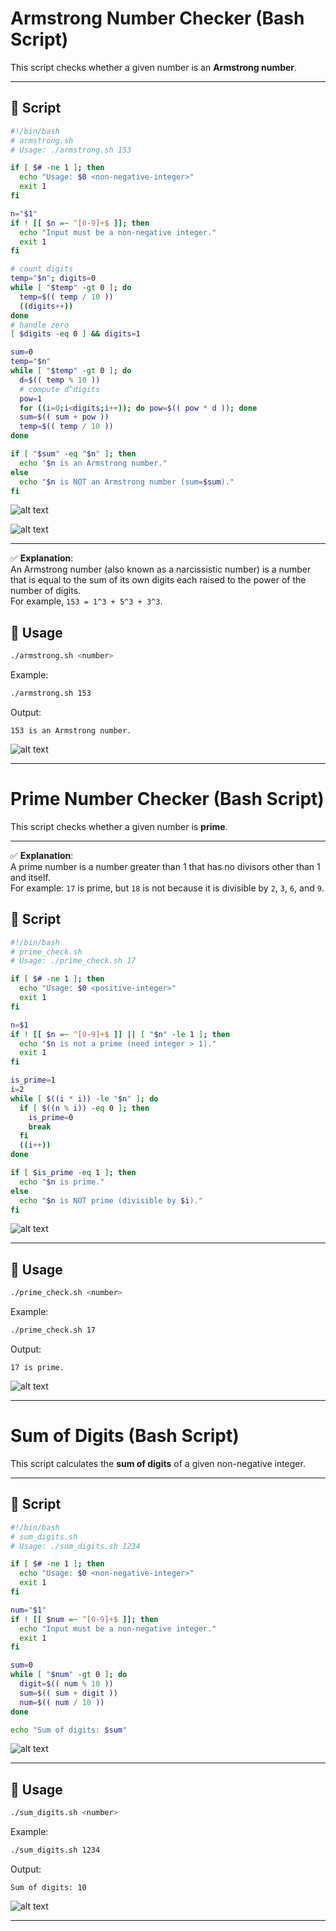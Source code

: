 # Armstrong Number Checker (Bash Script)

This script checks whether a given number is an **Armstrong number**.

---


## 📜 Script

```bash
#!/bin/bash
# armstrong.sh
# Usage: ./armstrong.sh 153

if [ $# -ne 1 ]; then
  echo "Usage: $0 <non-negative-integer>"
  exit 1
fi

n="$1"
if ! [[ $n =~ ^[0-9]+$ ]]; then
  echo "Input must be a non-negative integer."
  exit 1
fi

# count digits
temp="$n"; digits=0
while [ "$temp" -gt 0 ]; do
  temp=$(( temp / 10 ))
  ((digits++))
done
# handle zero
[ $digits -eq 0 ] && digits=1

sum=0
temp="$n"
while [ "$temp" -gt 0 ]; do
  d=$(( temp % 10 ))
  # compute d^digits
  pow=1
  for ((i=0;i<digits;i++)); do pow=$(( pow * d )); done
  sum=$(( sum + pow ))
  temp=$(( temp / 10 ))
done

if [ "$sum" -eq "$n" ]; then
  echo "$n is an Armstrong number."
else
  echo "$n is NOT an Armstrong number (sum=$sum)."
fi

```
![alt text](shell_script_image/armstrong.png)

![alt text](shell_script_image/arms2.png)

---

✅ **Explanation**:  
An Armstrong number (also known as a narcissistic number) is a number that is equal to the sum of its own digits each raised to the power of the number of digits.  
For example, `153 = 1^3 + 5^3 + 3^3`.

## 📌 Usage

```bash
./armstrong.sh <number>
```

Example:

```bash
./armstrong.sh 153
```

Output:

```
153 is an Armstrong number.
```

![alt text](image7/armout.png)

---


# Prime Number Checker (Bash Script)

This script checks whether a given number is **prime**.

---

✅ **Explanation**:  
A prime number is a number greater than 1 that has no divisors other than 1 and itself.  
For example: `17` is prime, but `18` is not because it is divisible by `2`, `3`, `6`, and `9`.

## 📜 Script

```bash
#!/bin/bash
# prime_check.sh
# Usage: ./prime_check.sh 17

if [ $# -ne 1 ]; then
  echo "Usage: $0 <positive-integer>"
  exit 1
fi

n=$1
if ! [[ $n =~ ^[0-9]+$ ]] || [ "$n" -le 1 ]; then
  echo "$n is not a prime (need integer > 1)."
  exit 1
fi

is_prime=1
i=2
while [ $((i * i)) -le "$n" ]; do
  if [ $((n % i)) -eq 0 ]; then
    is_prime=0
    break
  fi
  ((i++))
done

if [ $is_prime -eq 1 ]; then
  echo "$n is prime."
else
  echo "$n is NOT prime (divisible by $i)."
fi

```

![alt text](image7/prinw.png)

---


## 📌 Usage

```bash
./prime_check.sh <number>
```

Example:

```bash
./prime_check.sh 17
```

Output:

```
17 is prime.
```

![alt text](image7/primenoout.png)


---


# Sum of Digits (Bash Script)

This script calculates the **sum of digits** of a given non-negative integer.

---


## 📜 Script

```bash
#!/bin/bash
# sum_digits.sh
# Usage: ./sum_digits.sh 1234

if [ $# -ne 1 ]; then
  echo "Usage: $0 <non-negative-integer>"
  exit 1
fi

num="$1"
if ! [[ $num =~ ^[0-9]+$ ]]; then
  echo "Input must be a non-negative integer."
  exit 1
fi

sum=0
while [ "$num" -gt 0 ]; do
  digit=$(( num % 10 ))
  sum=$(( sum + digit ))
  num=$(( num / 10 ))
done

echo "Sum of digits: $sum"

```
![alt text](image7/sumdig.png)

---

## 📌 Usage

```bash
./sum_digits.sh <number>
```

Example:

```bash
./sum_digits.sh 1234
```

Output:

```
Sum of digits: 10
```

![alt text](image7/sumdigout.png)

---